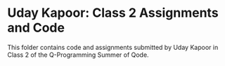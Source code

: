 # Uday Kapoor: Class 2 Assignments and Code
This folder contains code and assignments submitted by Uday Kapoor in Class 2 of the Q-Programming Summer of Qode.